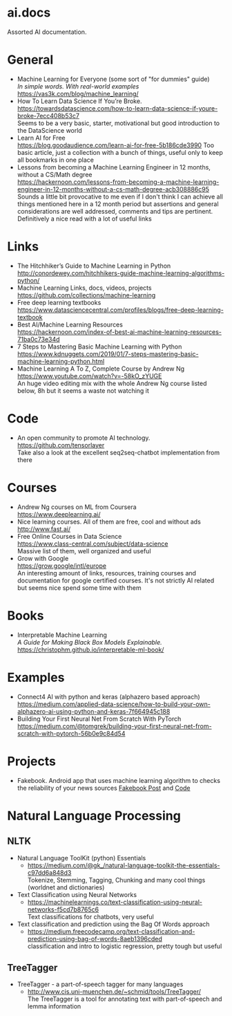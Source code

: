# ai.docs
Assorted AI documentation.


# General
- Machine Learning for Everyone (some sort of "for dummies" guide)<br>
  _In simple words. With real-world examples_<br>
  https://vas3k.com/blog/machine_learning/
- How To Learn Data Science If You’re Broke.<br>
  https://towardsdatascience.com/how-to-learn-data-science-if-youre-broke-7ecc408b53c7 <br>
  Seems to be a very basic, starter, motivational but good introduction to the DataScience world
- Learn AI for Free<br>
  https://blog.goodaudience.com/learn-ai-for-free-5b186cde3990
  Too basic article, just a collection with a bunch of things, useful only to keep all bookmarks in one place
- Lessons from becoming a Machine Learning Engineer in 12 months, without a CS/Math degree<br>
  https://hackernoon.com/lessons-from-becoming-a-machine-learning-engineer-in-12-months-without-a-cs-math-degree-acb308886c95
  Sounds a little bit provocative to me even if I don't think I can achieve all things mentioned here 
  in a 12 month period but assertions and general considerations are well addressed, comments and tips are pertinent.
  Definitively a nice read with a lot of useful links

# Links
- The Hitchhiker’s Guide to Machine Learning in Python<br>
  http://conordewey.com/hitchhikers-guide-machine-learning-algorithms-python/
- Machine Learning Links, docs, videos, projects<br>
  https://github.com/collections/machine-learning
- Free deep learning textbooks<br>
  https://www.datasciencecentral.com/profiles/blogs/free-deep-learning-textbook
- Best AI/Machine Learning Resources<br>
  https://hackernoon.com/index-of-best-ai-machine-learning-resources-71ba0c73e34d
- 7 Steps to Mastering Basic Machine Learning with Python<br>
  https://www.kdnuggets.com/2019/01/7-steps-mastering-basic-machine-learning-python.html
- Machine Learning A To Z, Complete Course by Andrew Ng<br>
  https://www.youtube.com/watch?v=-58kO_zYUGE <br>
  An huge video editing mix with the whole Andrew Ng course listed below, 8h but it seems a waste not watching it

# Code
- An open community to promote AI technology.<br>
  https://github.com/tensorlayer <br>
  Take also a look at the excellent seq2seq-chatbot implementation from there

# Courses
- Andrew Ng courses on ML from Coursera<br>
  https://www.deeplearning.ai/ 
- Nice learning courses. All of them are free, cool and without ads<br>
  http://www.fast.ai/
- Free Online Courses in Data Science<br>
  https://www.class-central.com/subject/data-science <br>
  Massive list of them, well organized and useful
- Grow with Google<br>
  https://grow.google/intl/europe<br>
  An interesting amount of links, resources, training courses and documentation for google certified courses.
  It's not strictly AI related but seems nice spend some time with them

# Books
- Interpretable Machine Learning<br>
  <em>A Guide for Making Black Box Models Explainable.</em><br>
  https://christophm.github.io/interpretable-ml-book/
# Examples
- Connect4 AI with python and keras (alphazero based approach)<br>
  https://medium.com/applied-data-science/how-to-build-your-own-alphazero-ai-using-python-and-keras-7f664945c188
- Building Your First Neural Net From Scratch With PyTorch<br>
  https://medium.com/@tomgrek/building-your-first-neural-net-from-scratch-with-pytorch-56b0e9c84d54

# Projects
- Fakebook. Android app that uses machine learning algorithm to checks the reliability of your news sources 
  [Fakebook Post](https://devpost.com/software/fakebook-uk8m09) and
  [Code](https://github.com/hi2nithya/FakeBook)

# Natural Language Processing
## NLTK
- Natural Language ToolKit (python) Essentials
  - https://medium.com/@gk_/natural-language-toolkit-the-essentials-c97dd6a848d3<br>
    Tokenize, Stemming, Tagging, Chunking and many cool things (worldnet and dictionaries)
- Text Classification using Neural Networks
  - https://machinelearnings.co/text-classification-using-neural-networks-f5cd7b8765c6<br>
    Text classifications for chatbots, very useful
- Text classification and prediction using the Bag Of Words approach
  - https://medium.freecodecamp.org/text-classification-and-prediction-using-bag-of-words-8aeb1396cded<br>
    classification and intro to logistic regression, pretty tough but useful
## TreeTagger
- TreeTagger - a part-of-speech tagger for many languages
  - http://www.cis.uni-muenchen.de/~schmid/tools/TreeTagger/<br>
    The TreeTagger is a tool for annotating text with part-of-speech and lemma information

